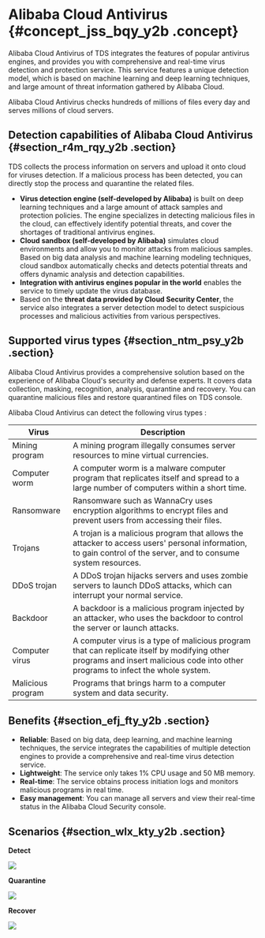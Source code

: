 # Alibaba Cloud Antivirus {#concept_jss_bqy_y2b .concept}

Alibaba Cloud Antivirus of TDS integrates the features of popular antivirus engines, and provides you with comprehensive and real-time virus detection and protection service. This service features a unique detection model, which is based on machine learning and deep learning techniques, and large amount of threat information gathered by Alibaba Cloud.

Alibaba Cloud Antivirus checks hundreds of millions of files every day and serves millions of cloud servers.

## Detection capabilities of Alibaba Cloud Antivirus {#section_r4m_rqy_y2b .section}

TDS collects the process information on servers and upload it onto cloud for viruses detection. If a malicious process has been detected, you can directly stop the process and quarantine the related files.

-   **Virus detection engine \(self-developed by Alibaba\)** is built on deep learning techniques and a large amount of attack samples and protection policies. The engine specializes in detecting malicious files in the cloud, can effectively identify potential threats, and cover the shortages of traditional antivirus engines.
-   **Cloud sandbox \(self-developed by Alibaba\)** simulates cloud environments and allow you to monitor attacks from malicious samples. Based on big data analysis and machine learning modeling techniques, cloud sandbox automatically checks and detects potential threats and offers dynamic analysis and detection capabilities.
-   **Integration with antivirus engines popular in the world** enables the service to timely update the virus database.
-   Based on the **threat data provided by Cloud Security Center**, the service also integrates a server detection model to detect suspicious processes and malicious activities from various perspectives.

## Supported virus types {#section_ntm_psy_y2b .section}

Alibaba Cloud Antivirus provides a comprehensive solution based on the experience of Alibaba Cloud's security and defense experts. It covers data collection, masking, recognition, analysis, quarantine and recovery. You can quarantine malicious files and restore quarantined files on TDS console.

Alibaba Cloud Antivirus can detect the following virus types :

|Virus|Description|
|-----|-----------|
|Mining program|A mining program illegally consumes server resources to mine virtual currencies.|
|Computer worm|A computer worm is a malware computer program that replicates itself and spread to a large number of computers within a short time.|
|Ransomware|Ransomware such as WannaCry uses encryption algorithms to encrypt files and prevent users from accessing their files.|
|Trojans|A trojan is a malicious program that allows the attacker to access users' personal information, to gain control of the server, and to consume system resources.|
|DDoS trojan|A DDoS trojan hijacks servers and uses zombie servers to launch DDoS attacks, which can interrupt your normal service.|
|Backdoor|A backdoor is a malicious program injected by an attacker, who uses the backdoor to control the server or launch attacks.|
|Computer virus|A computer virus is a type of malicious program that can replicate itself by modifying other programs and insert malicious code into other programs to infect the whole system.|
|Malicious program|Programs that brings harm to a computer system and data security.|

## Benefits {#section_efj_fty_y2b .section}

-   **Reliable**: Based on big data, deep learning, and machine learning techniques, the service integrates the capabilities of multiple detection engines to provide a comprehensive and real-time virus detection service.
-   **Lightweight**: The service only takes 1% CPU usage and 50 MB memory.
-   **Real-time**: The service obtains process initiation logs and monitors malicious programs in real time.
-   **Easy management**: You can manage all servers and view their real-time status in the Alibaba Cloud Security console.

## Scenarios {#section_wlx_kty_y2b .section}

**Detect**

![](http://static-aliyun-doc.oss-cn-hangzhou.aliyuncs.com/assets/img/18946/155534308410818_en-US.png)

**Quarantine**

![](http://static-aliyun-doc.oss-cn-hangzhou.aliyuncs.com/assets/img/18946/155534308410819_en-US.png)

**Recover**

![](http://static-aliyun-doc.oss-cn-hangzhou.aliyuncs.com/assets/img/18946/155534308410820_en-US.png)

